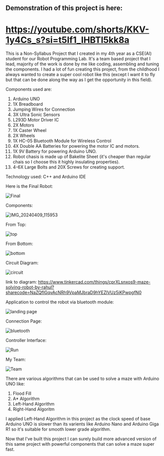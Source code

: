 ## Demonstration of this project is here:
# https://youtube.com/shorts/KKV-1y4Cs_s?si=t5If1_IHBTl5kk8a

This is a Non-Syllabus Project that I created in my 4th year as a CSE(AI) student for our Robot Programming Lab.
It's a team based project that I lead, majority of the work is done by me like coding, assembling and tuning the components.
I had a lot of fun creating this project, from the childhood I always wanted to create a super cool robot like this (except I want it to fly but that can be done along the way as I get the opportunity in this field).

Components used are: 
1. Arduino UNO
2. 1X Breadboard
3. Jumping Wires for Connection
4. 3X Ultra Sonic Sensors
5. L293D Motor Driver IC
6. 2X Motors
7. 1X Caster Wheel
8. 2X Wheels 
9. 1X HC-05 Bluetooth Module for Wireless Control 
10. 4X Double AA Batteries for powering the motor IC and motors.
11. 1X 9V Battery for powering Arduino UNO.
12. Robot chasis is made up of Bakelite Sheet (it's cheaper than regular chais so I choose this it highly insulating properties).
13. 4-6X Large Bolts and 20X Screws for creating support.

Technology used: C++ and Arduino IDE


Here is the Final Robot:


![Final](https://github.com/user-attachments/assets/e3444d11-7a9a-4d6e-9e62-cc71b1649c36)




Components:


![IMG_20240409_115953](https://github.com/user-attachments/assets/703b6a37-68b3-4c3f-bc76-a26302df582f)



From Top:


![top](https://github.com/user-attachments/assets/c47f0eb9-d9a2-46bd-ba7e-d137a0f3915a)


From Bottom:


![bottom](https://github.com/user-attachments/assets/2d74c6c0-a2fa-4857-b4fc-3c1c2c07badb)



Circuit Diagram:


![circuit](https://github.com/user-attachments/assets/fd8209a6-aeb3-4c57-8e66-8a17082a08fc)


link to diagram: https://www.tinkercad.com/things/cprXLsnxos9-maze-solving-robot-by-rahul?sharecode=NaZQfIGqvAcNRh9VpaMJbraD9hYEZlVUz5iKPwpgfN0



Application to control the robot via bluetooth module:


![landing page](https://github.com/user-attachments/assets/8b3b20f3-2fba-46f7-b0ef-b5e99f856dae)



Connection Page:


![bluetooth](https://github.com/user-attachments/assets/4ab0d920-08b6-42c4-8856-6c76fa057df7)



Controller Interface:


![Run](https://github.com/user-attachments/assets/fdbe7609-b4a1-4ea8-8e24-7fec91c2fe7f)



My Team:


![Team](https://github.com/user-attachments/assets/7abdf305-71c7-4f95-ab24-9745b6fa889e)



There are various algorithms that can be used to solve a maze with Arduino UNO like:
1. Flood Fill
2. A* Algorithm
3. Left-Hand Algorithm
4. Right-Hand Algoritm

I applied Left-Hand Algorithm in this project as the clock speed of base Arduino UNO is slower than its varients like Arduino Nano and Arduino Giga R1 so it's suitable for smooth lower grade algorithm.


Now that I've built this project I can surely build more advanced version of this same project with powerful components that can solve a maze super fast. 


